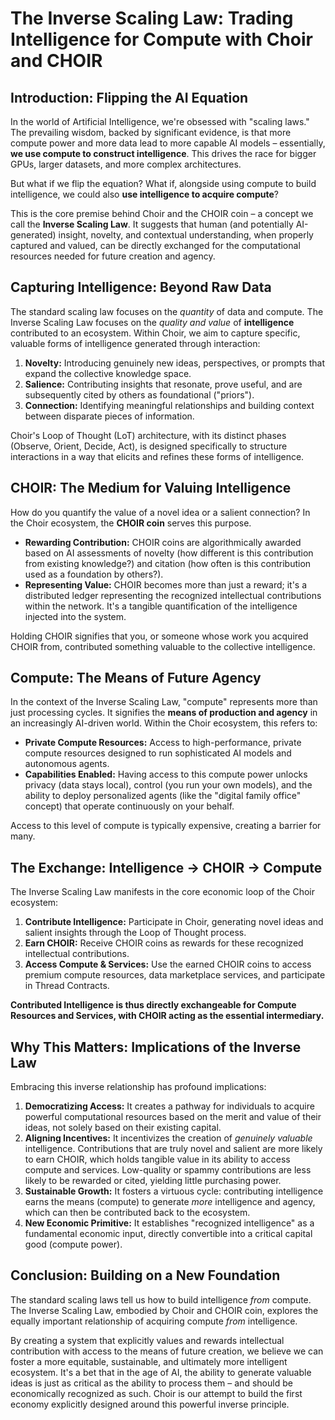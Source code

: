 # The Inverse Scaling Law: Trading Intelligence for Compute with Choir and CHOIR

## Introduction: Flipping the AI Equation

In the world of Artificial Intelligence, we're obsessed with "scaling laws." The prevailing wisdom, backed by significant evidence, is that more compute power and more data lead to more capable AI models – essentially, **we use compute to construct intelligence**. This drives the race for bigger GPUs, larger datasets, and more complex architectures.

But what if we flip the equation? What if, alongside using compute to build intelligence, we could also **use intelligence to acquire compute**?

This is the core premise behind Choir and the CHOIR coin – a concept we call the **Inverse Scaling Law**. It suggests that human (and potentially AI-generated) insight, novelty, and contextual understanding, when properly captured and valued, can be directly exchanged for the computational resources needed for future creation and agency.

## Capturing Intelligence: Beyond Raw Data

The standard scaling law focuses on the *quantity* of data and compute. The Inverse Scaling Law focuses on the *quality and value* of **intelligence** contributed to an ecosystem. Within Choir, we aim to capture specific, valuable forms of intelligence generated through interaction:

1.  **Novelty:** Introducing genuinely new ideas, perspectives, or prompts that expand the collective knowledge space.
2.  **Salience:** Contributing insights that resonate, prove useful, and are subsequently cited by others as foundational ("priors").
3.  **Connection:** Identifying meaningful relationships and building context between disparate pieces of information.

Choir's Loop of Thought (LoT) architecture, with its distinct phases (Observe, Orient, Decide, Act), is designed specifically to structure interactions in a way that elicits and refines these forms of intelligence.

## CHOIR: The Medium for Valuing Intelligence

How do you quantify the value of a novel idea or a salient connection? In the Choir ecosystem, the **CHOIR coin** serves this purpose.

*   **Rewarding Contribution:** CHOIR coins are algorithmically awarded based on AI assessments of novelty (how different is this contribution from existing knowledge?) and citation (how often is this contribution used as a foundation by others?).
*   **Representing Value:** CHOIR becomes more than just a reward; it's a distributed ledger representing the recognized intellectual contributions within the network. It's a tangible quantification of the intelligence injected into the system.

Holding CHOIR signifies that you, or someone whose work you acquired CHOIR from, contributed something valuable to the collective intelligence.

## Compute: The Means of Future Agency

In the context of the Inverse Scaling Law, "compute" represents more than just processing cycles. It signifies the **means of production and agency** in an increasingly AI-driven world. Within the Choir ecosystem, this refers to:

*   **Private Compute Resources:** Access to high-performance, private compute resources designed to run sophisticated AI models and autonomous agents.
*   **Capabilities Enabled:** Having access to this compute power unlocks privacy (data stays local), control (you run your own models), and the ability to deploy personalized agents (like the "digital family office" concept) that operate continuously on your behalf.

Access to this level of compute is typically expensive, creating a barrier for many.

## The Exchange: Intelligence -> CHOIR -> Compute

The Inverse Scaling Law manifests in the core economic loop of the Choir ecosystem:

1.  **Contribute Intelligence:** Participate in Choir, generating novel ideas and salient insights through the Loop of Thought process.
2.  **Earn CHOIR:** Receive CHOIR coins as rewards for these recognized intellectual contributions.
3.  **Access Compute & Services:** Use the earned CHOIR coins to access premium compute resources, data marketplace services, and participate in Thread Contracts.

**Contributed Intelligence is thus directly exchangeable for Compute Resources and Services, with CHOIR acting as the essential intermediary.**

## Why This Matters: Implications of the Inverse Law

Embracing this inverse relationship has profound implications:

1.  **Democratizing Access:** It creates a pathway for individuals to acquire powerful computational resources based on the merit and value of their ideas, not solely based on their existing capital.
2.  **Aligning Incentives:** It incentivizes the creation of *genuinely valuable* intelligence. Contributions that are truly novel and salient are more likely to earn CHOIR, which holds tangible value in its ability to access compute and services. Low-quality or spammy contributions are less likely to be rewarded or cited, yielding little purchasing power.
3.  **Sustainable Growth:** It fosters a virtuous cycle: contributing intelligence earns the means (compute) to generate *more* intelligence and agency, which can then be contributed back to the ecosystem.
4.  **New Economic Primitive:** It establishes "recognized intelligence" as a fundamental economic input, directly convertible into a critical capital good (compute power).

## Conclusion: Building on a New Foundation

The standard scaling laws tell us how to build intelligence *from* compute. The Inverse Scaling Law, embodied by Choir and CHOIR coin, explores the equally important relationship of acquiring compute *from* intelligence.

By creating a system that explicitly values and rewards intellectual contribution with access to the means of future creation, we believe we can foster a more equitable, sustainable, and ultimately more intelligent ecosystem. It's a bet that in the age of AI, the ability to generate valuable ideas is just as critical as the ability to process them – and should be economically recognized as such. Choir is our attempt to build the first economy explicitly designed around this powerful inverse principle.
